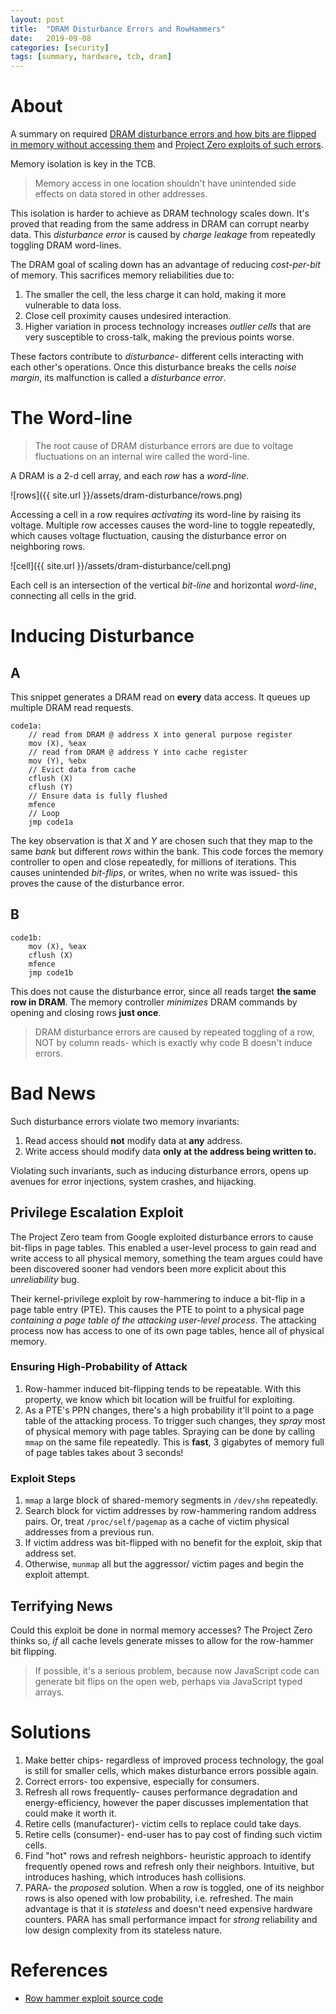 ```yaml
---
layout: post
title:  "DRAM Disturbance Errors and RowHammers"
date:   2019-09-08 
categories: [security]
tags: [summary, hardware, tcb, dram]
---
```

# About
A summary on required [DRAM disturbance errors and how bits are flipped in memory without accessing them](https://users.ece.cmu.edu/~yoonguk/papers/kim-isca14.pdf) and [Project Zero exploits of such errors](https://googleprojectzero.blogspot.com/2015/03/exploiting-dram-rowhammer-bug-to-gain.html). 

Memory isolation is key in the TCB.

> Memory access in one location shouldn't have unintended side effects on data stored in other addresses. 

This isolation is harder to achieve as DRAM technology scales down. It's proved that reading from the same address in DRAM can corrupt nearby data. This _disturbance error_ is caused by _charge leakage_ from repeatedly toggling DRAM word-lines. 

The DRAM goal of scaling down has an advantage of reducing _cost-per-bit_ of memory. This sacrifices memory reliabilities due to:

1. The smaller the cell, the less charge it can hold, making it more vulnerable to data loss.
2. Close cell proximity causes undesired interaction.
3. Higher variation in process technology increases _outlier cells_ that are very susceptible to cross-talk, making the previous points worse.

These factors contribute to _disturbance_- different cells interacting with each other's operations. Once this disturbance breaks the cells _noise margin_, its malfunction is called a _disturbance error_.

# The Word-line
> The root cause of DRAM disturbance errors are due to voltage fluctuations on an internal wire called the word-line.

A DRAM is a 2-d cell array, and each _row_ has a _word-line_. 

![rows]({{ site.url }}/assets/dram-disturbance/rows.png)

Accessing a cell in a row requires _activating_ its word-line by raising its voltage. Multiple row accesses causes the word-line to toggle repeatedly, which causes voltage fluctuation, causing the disturbance error on neighboring rows. 

![cell]({{ site.url }}/assets/dram-disturbance/cell.png)

Each cell is an intersection of the vertical _bit-line_ and horizontal _word-line_, connecting all cells in the grid. 

# Inducing Disturbance
## A
This snippet generates a DRAM read on __every__ data access. It queues up multiple DRAM read requests.
```
code1a:
    // read from DRAM @ address X into general purpose register
    mov (X), %eax
    // read from DRAM @ address Y into cache register
    mov (Y), %ebx
    // Evict data from cache
    cflush (X)
    cflush (Y)
    // Ensure data is fully flushed 
    mfence
    // Loop
    jmp code1a
```

The key observation is that _X_ and _Y_ are chosen such that they map to the same _bank_ but different _rows_ within the bank. This code forces the memory controller to open and close repeatedly, for millions of iterations. This causes unintended _bit-flips_, or writes, when no write was issued- this proves the cause of the disturbance error.  

## B
```
code1b:
    mov (X), %eax
    cflush (X)
    mfence
    jmp code1b
```

This does not cause the disturbance error, since all reads target __the same row in DRAM__. The memory controller _minimizes_ DRAM commands by opening and closing rows __just once__. 

> DRAM disturbance errors are caused by repeated toggling of a row, NOT by column reads- which is exactly why code B doesn't induce errors.

# Bad News
Such disturbance errors violate two memory invariants:

1. Read access should __not__ modify data at __any__ address.
2. Write access should modify data __only at the address being written to.__

Violating such invariants, such as inducing disturbance errors, opens up avenues for error injections, system crashes, and hijacking. 

## Privilege Escalation Exploit
The Project Zero team from Google exploited disturbance errors to cause bit-flips in page tables. This enabled a user-level process to gain read and write access to all physical memory, something the team argues could have been discovered sooner had vendors been more explicit about this _unreliability_ bug.

Their kernel-privilege exploit by row-hammering to induce a bit-flip in a page table entry (PTE). This causes the PTE to point to a physical page _containing a page table of the attacking user-level process_. The attacking process now has access to one of its own page tables, hence all of physical memory.   

### Ensuring High-Probability of Attack
1. Row-hammer induced bit-flipping tends to be repeatable. With this property, we know which bit location will be fruitful for exploiting.
2. As a PTE's PPN changes, there's a high probability it'll point to a page table of the attacking process. To trigger such changes, they _spray_ most of physical memory with page tables. Spraying can be done by calling `mmap` on the same file repeatedly. This is __fast__, 3 gigabytes of memory full of page tables takes about 3 seconds!

### Exploit Steps
1. `mmap` a large block of shared-memory segments in `/dev/shm` repeatedly.
2. Search block for victim addresses by row-hammering random address pairs. Or, treat `/proc/self/pagemap` as a cache of victim physical addresses from a previous run.
3. If victim address was bit-flipped with no benefit for the exploit, skip that address set.
4. Otherwise, `munmap` all but the aggressor/ victim pages and begin the exploit attempt. 

## Terrifying News
Could this exploit be done in normal memory accesses? The Project Zero thinks so, _if_ all cache levels generate misses to allow for the row-hammer bit flipping. 

> If possible, it's a serious problem, because now JavaScript code can generate bit flips on the open web, perhaps via JavaScript typed arrays.

# Solutions
1. Make better chips- regardless of improved process technology, the goal is still for smaller cells, which makes disturbance errors possible again.
2. Correct errors- too expensive, especially for consumers.
3. Refresh all rows frequently- causes performance degradation and energy-efficiency, however the paper discusses implementation that could make it worth it.
4. Retire cells (manufacturer)- victim cells to replace could take days.
5. Retire cells (consumer)- end-user has to pay cost of finding such victim cells.
6. Find "hot" rows and refresh neighbors- heuristic approach to identify frequently opened rows and refresh only their neighbors. Intuitive, but introduces hashing, which introduces hash collisions.
7. PARA- the _proposed_ solution. When a row is toggled, one of its neighbor rows is also opened with low probability, i.e. refreshed. The main advantage is that it is _stateless_ and doesn't need expensive hardware counters. PARA has small performance impact for _strong_ reliability and low design complexity from its stateless nature.

# References
* [Row hammer exploit source code](https://github.com/google/rowhammer-test)